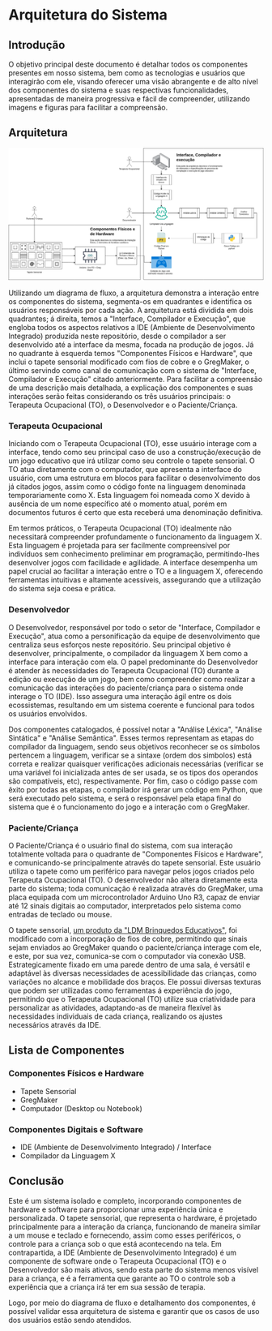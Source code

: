 # Arquitetura do Sistema

## Introdução 

O objetivo principal deste documento é detalhar todos os componentes presentes em nosso sistema, bem como as tecnologias e usuários que interagirão com ele, visando oferecer uma visão abrangente e de alto nível dos componentes do sistema e suas respectivas funcionalidades, apresentadas de maneira progressiva e fácil de compreender, utilizando imagens e figuras para facilitar a compreensão.

## Arquitetura

![Arquitetura da Solucao](img/ArquiteturaV1.png)

Utilizando um diagrama de fluxo, a arquitetura demonstra a interação entre os componentes do sistema, segmenta-os em quadrantes e identifica os usuários responsáveis por cada ação. A arquitetura está dividida em dois quadrantes; á direita, temos a "Interface, Compilador e Execução", que engloba todos os aspectos relativos a IDE (Ambiente de Desenvolvimento Integrado) produzida neste repositório, desde o compilador a ser desenvolvido até a interface da mesma, focada na produção de jogos. Já no quadrante à esquerda temos "Componentes Físicos e Hardware", que inclui o tapete sensorial modificado com fios de cobre e o GregMaker, o último servindo como canal de comunicação com o sistema de "Interface, Compilador e Execução" citado anteriormente. Para facilitar a compreensão de uma descrição mais detalhada, a explicação dos componentes e suas interações serão feitas considerando os três usuários principais: o Terapeuta Ocupacional (TO), o Desenvolvedor e o Paciente/Criança.

### Terapeuta Ocupacional

Iniciando com o Terapeuta Ocupacional (TO), esse usuário interage com a interface, tendo como seu principal caso de uso a construção/execução de um jogo educativo que irá utilizar como seu controle o tapete sensorial. O TO atua diretamente com o computador, que apresenta a interface do usuário, com uma estrutura em blocos para facilitar o desenvolvimento dos já citados jogos, assim como o código fonte na linguagem denominada temporariamente como X. Esta linguagem foi nomeada como X devido à ausência de um nome específico até o momento atual, porém em documentos futuros é certo que esta receberá uma denominação definitiva.

Em termos práticos, o Terapeuta Ocupacional (TO) idealmente não necessitará compreender profundamente o funcionamento da linguagem X. Esta linguagem é projetada para ser facilmente compreensível por indivíduos sem conhecimento preliminar em programação, permitindo-lhes desenvolver jogos com facilidade e agilidade. A interface desempenha um papel crucial ao facilitar a interação entre o TO e a linguagem X, oferecendo ferramentas intuitivas e altamente acessíveis, assegurando que a utilização do sistema seja coesa e prática.

### Desenvolvedor

O Desenvolvedor, responsável por todo o setor de "Interface, Compilador e Execução", atua como a personificação da equipe de desenvolvimento que centraliza seus esforços neste repositório. Seu principal objetivo é desenvolver, principalmente, o compilador da linguagem X bem como a interface para interação com ela. O papel predominante do Desenvolvedor é atender às necessidades do Terapeuta Ocupacional (TO) durante a edição ou execução de um jogo, bem como compreender como realizar a comunicação das interações do paciente/criança para o sistema onde interage o TO (IDE). Isso assegura uma interação ágil entre os dois ecossistemas, resultando em um sistema coerente e funcional para todos os usuários envolvidos.

Dos componentes catalogados, é possível notar a "Análise Léxica", "Análise Sintática" e "Análise Semântica". Esses termos representam as etapas do compilador da linguagem, sendo seus objetivos reconhecer se os símbolos pertencem a linguagem, verificar se a sintaxe (ordem dos simbolos) está correta e realizar quaisquer verificações adicionais necessárias (verificar se uma variável foi inicializada antes de ser usada, se os tipos dos operandos são compatíveis, etc), respectivamente. Por fim, caso o código passe com êxito por todas as etapas, o compilador irá gerar um código em Python, que será executado pelo sistema, e será o responsável pela etapa final do sistema que é o funcionamento do jogo e a interação com o GregMaker.

### Paciente/Criança

O Paciente/Criança é o usuário final do sistema, com sua interação totalmente voltada para o quadrante de "Componentes Físicos e Hardware", e comunicando-se principalmente através do tapete sensorial. Este usuário utiliza o tapete como um periférico para navegar pelos jogos criados pelo Terapeuta Ocupacional (TO). O desenvolvedor não altera diretamente esta parte do sistema; toda comunicação é realizada através do GregMaker, uma placa equipada com um microcontrolador Arduino Uno R3, capaz de enviar até 12 sinais digitais ao computador, interpretados pelo sistema como entradas de teclado ou mouse.

O tapete sensorial, [um produto da "LDM Brinquedos Educativos"](https://loja.ldmbrinquedos.com.br/produto/tapete-sensorial/), foi modificado com a incorporação de fios de cobre, permitindo que sinais sejam enviados ao GregMaker quando o paciente/criança interage com ele, e este, por sua vez, comunica-se com o computador via conexão USB. Estrategicamente fixado em uma parede dentro de uma sala, é versátil e adaptável às diversas necessidades de acessibilidade das crianças, como variações no alcance e mobilidade dos braços. Ele possui diversas texturas que podem ser utilizadas como ferramentas á experiência do jogo, permitindo que o Terapeuta Ocupacional (TO) utilize sua criatividade para personalizar as atividades, adaptando-as de maneira flexível às necessidades individuais de cada criança, realizando os ajustes necessários através da IDE.


## Lista de Componentes

### Componentes Físicos e Hardware

- Tapete Sensorial
- GregMaker
- Computador (Desktop ou Notebook)

### Componentes Digitais e Software

- IDE (Ambiente de Desenvolvimento Integrado) / Interface
- Compilador da Linguagem X

## Conclusão

Este é um sistema isolado e completo, incorporando componentes de hardware e software para proporcionar uma experiência única e personalizada. O tapete sensorial, que representa o hardware, é projetado principalmente para a interação da criança, funcionando de maneira similar a um mouse e teclado e fornecendo, assim como esses periféricos, o controle para a criança sob o que está acontecendo na tela. Em contrapartida, a IDE (Ambiente de Desenvolvimento Integrado) é um componente de software onde o Terapeuta Ocupacional (TO) e o Desenvolvedor são mais ativos, sendo esta parte do sistema menos visível para a criança, e é a ferramenta que garante ao TO o controle sob a experiência que a criança irá ter em sua sessão de terapia.

Logo, por meio do diagrama de fluxo e detalhamento dos componentes, é possível validar essa arquitetura de sistema e garantir que os casos de uso dos usuários estão sendo atendidos.
